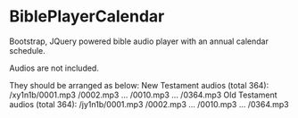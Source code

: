 # BiblePlayerCalendar
Bootstrap, JQuery powered bible audio player with an annual  calendar schedule.

Audios are not included.

They should be arranged as below:
New Testament audios (total 364):
/xy1n1b/0001.mp3
       /0002.mp3
       ...
       /0010.mp3
       ...
       /0364.mp3
Old Testament audios (total 364):
/jy1n1b/0001.mp3
       /0002.mp3
       ...
       /0010.mp3
       ...
       /0364.mp3
